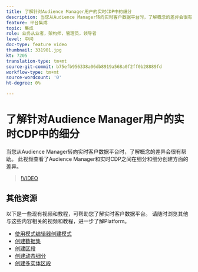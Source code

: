 ```yaml
---
title: 了解针对Audience Manager用户的实时CDP中的细分
description: 当您从Audience Manager转向实时客户数据平台时，了解概念的差异会很有帮助。 此视频查看了Audience Manager和实时CDP之间在细分和细分创建方面的差异。
feature: 平台集成
topic: 集成
role: 业务从业者，架构师，管理员，领导者
level: 中间
doc-type: feature video
thumbnail: 331901.jpg
kt: 7205
translation-type: tm+mt
source-git-commit: b75efb956338a06db8919a568a0f2ff0b28889fd
workflow-type: tm+mt
source-wordcount: '0'
ht-degree: 0%

---
```



# 了解针对Audience Manager用户的实时CDP中的细分

当您从Audience Manager转向实时客户数据平台时，了解概念的差异会很有帮助。 此视频查看了Audience Manager和实时CDP之间在细分和细分创建方面的差异。

>[!VIDEO](https://video.tv.adobe.com/v/331901/?quality=12&learn=on)

## 其他资源

以下是一些现有视频和教程，可帮助您了解实时客户数据平台。 请随时浏览其他与这些内容相关的视频和教程，进一步了解Platform。

* [使用模式编辑器创建模式](https://experienceleague.adobe.com/docs/experience-platform/xdm/tutorials/create-schema-ui.html?lang=en#getting-started)
* [创建数据集](https://experienceleague.adobe.com/docs/platform-learn/getting-started-for-data-architects-and-data-engineers/create-datasets.html?lang=en#permissions-required)
* [创建区段](https://experienceleague.adobe.com/docs/platform-learn/tutorials/segments/create-segments.html?lang=en#segments)
* [创建动态细分](https://experienceleague.adobe.com/docs/platform-learn/tutorials/segments/create-dynamic-segments.html?lang=en#segments)
* [创建多实体区段](https://experienceleague.adobe.com/docs/platform-learn/tutorials/segments/create-multi-entity-segments.html?lang=en#segments)

